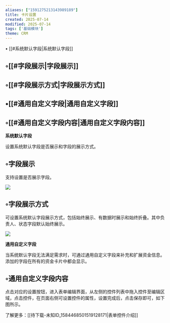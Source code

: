 ```yaml
---
aliases: ["1591275213143989189"]
title: 卡片设置
created: 2025-07-14
modified: 2025-07-14
tags: ['基础模块']
theme: CRM
---
```


﻿• [[#系统默认字段|系统默认字段]]

## ◦[[#字段展示|字段展示]]

## ◦[[#字段展示方式|字段展示方式]]

## •[[#通用自定义字段|通用自定义字段]]

## ◦[[#通用自定义字段内容|通用自定义字段内容]]

**系统默认字段**

设置系统默认字段是否展示和字段的展示方式。

## ◦字段展示

支持设置是否展示字段。

![](https://myhelpdoc.oss-cn-heyuan.aliyuncs.com/mdimages/789770a5b46fb9435056404ecc617773.jpg)

## ◦字段展示方式

可设置系统默认字段展示方式，包括始终展示、有数据时展示和始终折叠。其中负责人、状态字段默认始终展示。

![](https://myhelpdoc.oss-cn-heyuan.aliyuncs.com/mdimages/c673bb109b5fba258b601188838a9fd5.jpg)

**通用自定义字段**

当系统默认字段无法满足需求时，可通过通用自定义字段来补充和扩展资金信息。添加的字段在所有的资金卡片中都会显示。

## ◦通用自定义字段内容

点击对应的设置按钮，进入表单编辑界面，从左侧的控件列表中拖入控件至编辑区域，点击控件，在页面右侧可设置控件的属性，设置完成后，点击保存即可，如下图所示。

了解更多：[[待下载-未知ID_1584468501519128171|表单控件介绍]]

